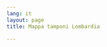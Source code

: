 ```yaml
---
lang: it
layout: page
title: Mappa tamponi Lombardia

---
```


<div id="map"></div>

<script>

var houseMarker = L.AwesomeMarkers.icon({
icon: 'home',
prefix: 'fa',
markerColor: 'green'
});
var markerList=[];
{% for member in site.data.machgen.mappe.Lombardia.tamponi %}
{% if member.LAT != blank and member.LON != blank %}
markerList.push([{{member.LAT}}, {{member.LON}}, "{{member.title|uri_escape}}", "/issues/{{ member.number }}"]);
{% endif %}
{% endfor %}

// initialize the map
var map = L.map('map');

// create the tile layer with correct attribution
var osmUrl='{{site.tile_map}}';
var osmAttrib='&copy; <a href="http://www.openstreetmap.org/copyright">OpenStreetMap</a>, Tiles courtesy of <a href="http://leafletjs.com/" target="_blank">Leaflet</a>';
var osm = new L.TileLayer(osmUrl, {minZoom: 6, maxZoom: 19, attribution: osmAttrib});


var sumLat = 0.;
var sumLon = 0.;
var countMarkers=0;

for (var i=0; i<markerList.length; i++) {

        var lat = markerList[i][0];
        var lon = markerList[i][1];
        var popupText = markerList[i][2];
        var popupURL = markerList[i][3];

        if (!isNaN(lat) && !isNaN(lon)) {
                var markerLocation = new L.LatLng(lat, lon);
                var marker = new L.Marker(markerLocation, { icon: houseMarker} );
                map.addLayer(marker);

                marker.bindPopup("<a href=\"" + popupURL + "\">" + decodeURI(popupText) + "</a>");

                sumLat += lat;
                sumLon += lon;
                countMarkers++;
        }
}

map.addLayer(osm).setView([sumLat / countMarkers, sumLon / countMarkers], 6);

</script>

